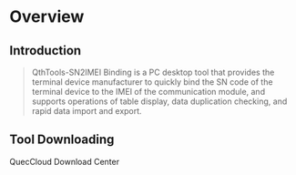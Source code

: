 # Overview

## **Introduction**

> QthTools-SN2IMEI Binding is a PC desktop tool that provides the terminal device manufacturer to quickly bind the SN code of the terminal device to the IMEI of the communication module, and supports operations of table display, data duplication checking, and rapid data import and export.

## **Tool Downloading**

<a :href="getUrl('menuCode=TEST_UTIL&resourceType=C', 'en')" target="_blank">QuecCloud Download Center</a>